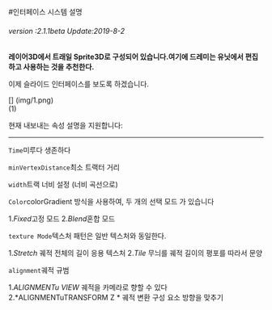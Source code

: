 #인터페이스 시스템 설명

###### *version :2.1.1beta   Update:2019-8-2*

​**레이어3D에서 트래일 Sprite3D로 구성되어 있습니다.여기에 드레미는 유닛에서 편집하고 사용하는 것을 추천한다.**

이제 슬라이드 인터페이스를 보도록 하겠습니다.

[] (img/1.png)<br>(1)

현재 내보내는 속성 설명을 지원합니다:

--------

`Time`미루다 생존하다

`minVertexDistance`최소 트랙터 거리

`width`트랙 너비 설정 (너비 곡선으로)

`Color`colorGradient 방식을 사용하여, 두 개의 선택 모드 가 있습니다

1.*Fixed*고정 모드
2.*Blend*혼합 모드

`texture Mode`텍스처 패턴은 일반 텍스처와 동일한다.

1.*Stretch* 궤적 전체의 길이 응용 텍스처
2.*Tile* 무늬를 궤적 길이의 평포를 따라서 문양

`alignment`궤적 규범

1.*ALIGNMENTu VIEW* 궤적을 카메라로 향할 수 있다
2.*ALIGNMENTuTRANSFORM Z * 궤적 변환 구성 요소 방향을 맞추기